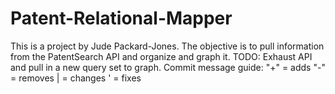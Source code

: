# Patent-Relational-Mapper
This is a project by Jude Packard-Jones.
The objective is to pull information from the PatentSearch API and organize and graph it. 
TODO: Exhaust API and pull in a new query set to graph. 
Commit message guide:
"+" = adds
"-" = removes
| = changes
' = fixes  
